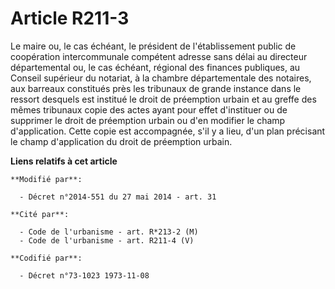 # Article R211-3

Le maire ou, le cas échéant, le président de l'établissement public de coopération intercommunale compétent adresse sans
délai au directeur départemental ou, le cas échéant, régional des finances publiques, au Conseil supérieur du notariat, à la
chambre départementale des notaires, aux barreaux constitués près les tribunaux de grande instance dans le ressort desquels
est institué le droit de préemption urbain et au greffe des mêmes tribunaux copie des actes ayant pour effet d'instituer ou
de supprimer le droit de préemption urbain ou d'en modifier le champ d'application. Cette copie est accompagnée, s'il y a
lieu, d'un plan précisant le champ d'application du droit de préemption urbain.

**Liens relatifs à cet article**

	**Modifié par**:

	  - Décret n°2014-551 du 27 mai 2014 - art. 31

	**Cité par**:

	  - Code de l'urbanisme - art. R*213-2 (M)
	  - Code de l'urbanisme - art. R211-4 (V)

	**Codifié par**:

	  - Décret n°73-1023 1973-11-08
